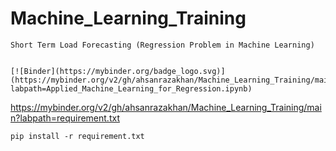 # Machine_Learning_Training

``` 
Short Term Load Forecasting (Regression Problem in Machine Learning)


[![Binder](https://mybinder.org/badge_logo.svg)](https://mybinder.org/v2/gh/ahsanrazakhan/Machine_Learning_Training/main?labpath=Applied_Machine_Learning_for_Regression.ipynb)

```
https://mybinder.org/v2/gh/ahsanrazakhan/Machine_Learning_Training/main?labpath=requirement.txt

```
pip install -r requirement.txt
```
